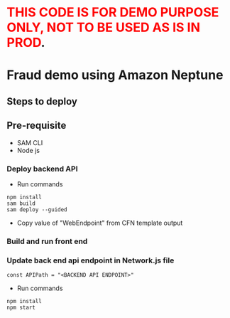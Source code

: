 
# <span style="color:red">THIS CODE IS FOR DEMO PURPOSE ONLY, NOT TO BE  USED AS IS IN PROD</span>.

# Fraud demo using Amazon Neptune

## Steps to deploy

## Pre-requisite

* SAM CLI
* Node js

### Deploy backend API
* Run commands

```
npm install
sam build
sam deploy --guided
```

* Copy value of "WebEndpoint" from CFN template output

### Build and run front end 

### Update back end api endpoint in Network.js file

```
const APIPath = "<BACKEND API ENDPOINT>"
```

* Run commands
```
npm install
npm start
```
